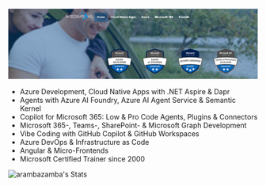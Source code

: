 [![header](_images/header.jpg)](https://www.integrations.at)

- Azure Development, Cloud Native Apps with .NET Aspire & Dapr
- Agents with Azure AI Foundry, Azure AI Agent Service & Semantic Kernel
- Copilot for Microsoft 365: Low & Pro Code Agents, Plugins & Connectors
- Microsoft 365-, Teams-, SharePoint- & Microsoft Graph Development
- Vibe Coding with GitHub Copilot & GitHub Workspaces
- Azure DevOps & Infrastructure as Code
- Angular & Micro-Frontends
- Microsoft Certified Trainer since 2000

![arambazamba's Stats](https://github-readme-stats.vercel.app/api?username=alexander-kastil&theme=vue-dark&show_icons=true&hide_border=true&count_private=true)
